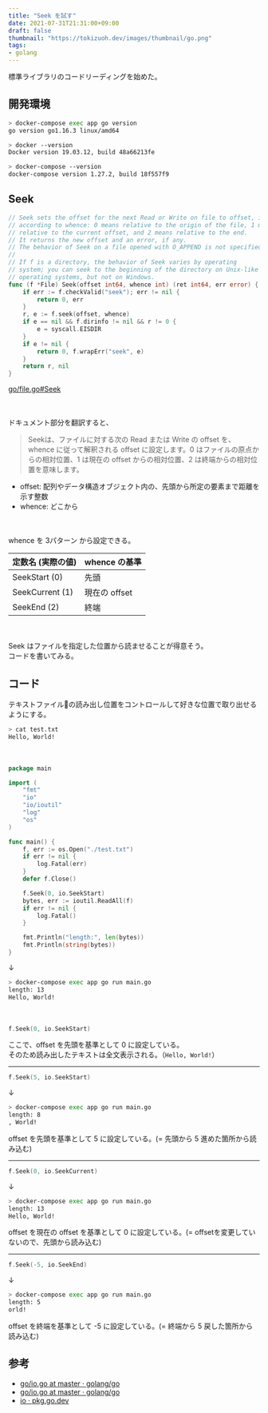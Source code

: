 ```yaml
---
title: "Seek を試す"
date: 2021-07-31T21:31:00+09:00
draft: false
thumbnail: "https://tokizuoh.dev/images/thumbnail/go.png"
tags:
- golang
---
```

  
標準ライブラリのコードリーディングを始めた。  
  
<!--more-->  
  
## 開発環境  
  
```bash
> docker-compose exec app go version
go version go1.16.3 linux/amd64

> docker --version
Docker version 19.03.12, build 48a66213fe

> docker-compose --version
docker-compose version 1.27.2, build 18f557f9
```
  
## Seek
  
```go
// Seek sets the offset for the next Read or Write on file to offset, interpreted
// according to whence: 0 means relative to the origin of the file, 1 means
// relative to the current offset, and 2 means relative to the end.
// It returns the new offset and an error, if any.
// The behavior of Seek on a file opened with O_APPEND is not specified.
//
// If f is a directory, the behavior of Seek varies by operating
// system; you can seek to the beginning of the directory on Unix-like
// operating systems, but not on Windows.
func (f *File) Seek(offset int64, whence int) (ret int64, err error) {
	if err := f.checkValid("seek"); err != nil {
		return 0, err
	}
	r, e := f.seek(offset, whence)
	if e == nil && f.dirinfo != nil && r != 0 {
		e = syscall.EISDIR
	}
	if e != nil {
		return 0, f.wrapErr("seek", e)
	}
	return r, nil
}
```
[go/file.go#Seek](https://github.com/golang/go/blob/master/src/os/file.go#L234)  
  
　
  
ドキュメント部分を翻訳すると、  
  

> Seekは、ファイルに対する次の Read または Write の offset を、whence に従って解釈される offset に設定します。0 はファイルの原点からの相対位置、1 は現在の offset からの相対位置、2 は終端からの相対位置を意味します。
  
- offset: 配列やデータ構造オブジェクト内の、先頭から所定の要素まで距離を示す整数
- whence: どこから
  
　
  
whence を 3パターン から設定できる。  
  
|  定数名 (実際の値)  |  whence の基準  |
| ---------------- | -------------- |
|  SeekStart (0)    |  先頭           |
|  SeekCurrent (1)  |  現在の offset |
|  SeekEnd (2)      |  終端           |
  
　
  
Seek はファイルを指定した位置から読ませることが得意そう。  
コードを書いてみる。  
  
## コード
  
テキストファイルの読み出し位置をコントロールして好きな位置で取り出せるようにする。  
  
```bash
> cat test.txt
Hello, World!
```
  
　
  
```go
package main

import (
	"fmt"
	"io"
	"io/ioutil"
	"log"
	"os"
)

func main() {
	f, err := os.Open("./test.txt")
	if err != nil {
		log.Fatal(err)
	}
	defer f.Close()

	f.Seek(0, io.SeekStart)
	bytes, err := ioutil.ReadAll(f)
	if err != nil {
		log.Fatal()
	}

	fmt.Println("length:", len(bytes))
	fmt.Println(string(bytes))
}
```
  
↓
  
```bash
> docker-compose exec app go run main.go 
length: 13
Hello, World!
```
  
　
  
```go
f.Seek(0, io.SeekStart)
```
ここで、offset を先頭を基準として 0 に設定している。  
そのため読み出したテキストは全文表示される。（`Hello, World!`）
  
---
  
```go
f.Seek(5, io.SeekStart)
```
  
↓
  
```bash
> docker-compose exec app go run main.go 
length: 8
, World!
```
  
offset を先頭を基準として 5 に設定している。(= 先頭から 5 進めた箇所から読み込む)  
  
---
  
```go
f.Seek(0, io.SeekCurrent)
```
  
↓
  
```bash
> docker-compose exec app go run main.go 
length: 13
Hello, World!
```
  
offset を現在の offset を基準として 0 に設定している。(= offsetを変更していないので、先頭から読み込む)  
  
---
  
```go
f.Seek(-5, io.SeekEnd)
```
  
↓
  
```bash
> docker-compose exec app go run main.go 
length: 5
orld!
```
  
offset を終端を基準として -5 に設定している。(= 終端から 5 戻した箇所から読み込む)  
  
## 参考  
  
- [go/io.go at master · golang/go](https://github.com/golang/go/blob/master/src/io/io.go)  
- [go/io.go at master · golang/go](https://github.com/golang/go/blob/master/src/io/io.go)  
- [io · pkg.go.dev](https://pkg.go.dev/io)
  